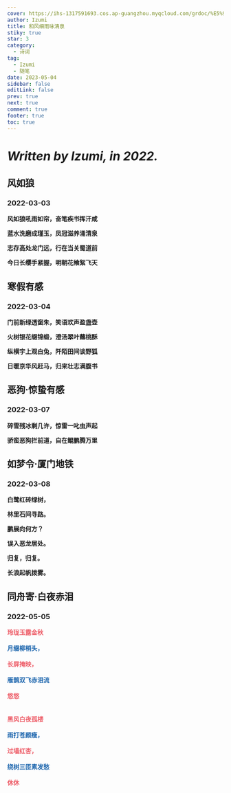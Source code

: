 ```yaml
---
cover: https://ihs-1317591693.cos.ap-guangzhou.myqcloud.com/grdoc/%E5%92%8C%E9%A3%8E%E7%BB%86%E9%9B%A8%E5%92%8F%E6%B8%85%E6%B3%89.jpg
author: Izumi
title: 和风细雨咏清泉
stiky: true
star: 3
category:
  - 诗词
tag:
  - Izumi
  - 随笔
date: 2023-05-04
sidebar: false
editLink: false
prev: true
next: true
comment: true
footer: true
toc: true
---
```



# *Written by Izumi, in 2022.*

## 风如狼

### 2022-03-03

**风如狼吼雨如帘，奋笔疾书挥汗咸**

**蓝水洗磨成瑾玉，凤冠滋养涌清泉**

**志存高处龙门远，行在当关蜀道前**

**今日长缨手紧握，明朝花飨絮飞天**

## 寒假有感

### 2022-03-04

**门前新绿透窗朱，笑语欢声盈盏壶**

**火树银花缀锦缎，澄汤翠叶蘸桃酥**

**纵横宇上观白兔，阡陌田间谈野狐**

**日暖京华风赶马，归来壮志满腹书**

## 恶狗·惊蛰有感

### 2022-03-07

**碎雪残冰剩几许，惊雷一叱虫声起**

**骄蛮恶狗拦前道，自在鲲鹏腾万里**

## 如梦令·厦门地铁

### 2022-03-08

**白鹭红砖绿树，**

**林里石间寻路。**

**鹏展向何方？**

**误入恶龙居处。**

**归复，归复。**

**长浪起帆拨雾。**

## 同舟寄·白夜赤泪

### 2022-05-05

<font color="#ed5a65"><b>玲珑玉露金秋</b></font><br/><br/>
<font color="#1661ab"><b>月缀柳梢头，</b></font><br/><br/>
<font color="#ed5a65"><b>长屏掩映，</b></font><br/><br/>
<font color="#1661ab"><b>雁鹊双飞赤泪流</b></font><br/><br/>
<font color="#ed5a65"><b>悠悠</b></font><br/><br/><br/>
<font color="#ed5a65"><b>黑风白夜孤楼</b></font><br/><br/>
<font color="#1661ab"><b>雨打苍颜瘦，</b></font><br/><br/>
<font color="#ed5a65"><b>过墙红杏，</b></font><br/><br/>
<font color="#1661ab"><b>绕树三匝素发愁</b></font><br/><br/>
<font color="#ed5a65"><b>休休</b></font><br/>
